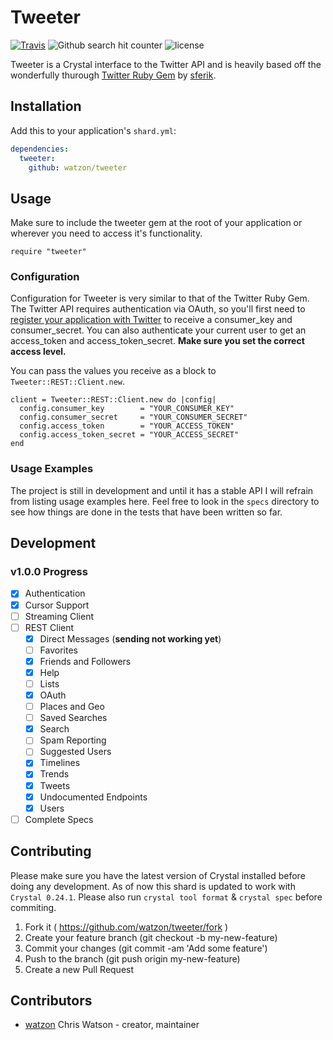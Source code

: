 # Tweeter

[![Travis](https://img.shields.io/travis/watzon/tweeter.svg)](https://travis-ci.org/watzon/tweeter)  ![Github search hit counter](https://img.shields.io/github/search/watzon/tweeter/goto.svg) ![license](https://img.shields.io/github/license/mashape/apistatus.svg)

Tweeter is a Crystal interface to the Twitter API and is heavily based off the wonderfully thurough [Twitter Ruby Gem](https://github.com/sferik/twitter) by [sferik](https://github.com/sferik).

## Installation

Add this to your application's `shard.yml`:

```yaml
dependencies:
  tweeter:
    github: watzon/tweeter
```

## Usage

Make sure to include the tweeter gem at the root of your application or wherever you need to access it's functionality.

```crystal
require "tweeter"
```

### Configuration

Configuration for Tweeter is very similar to that of the Twitter Ruby Gem. The Twitter API requires authentication via OAuth, so you'll first need to [register your application with Twitter](https://apps.twitter.com/) to receive a consumer_key and consumer_secret. You can also authenticate your current user to get an access_token and access_token_secret. __Make sure you set the correct access level.__

You can pass the values you receive as a block to `Tweeter::REST::Client.new`.

```crystal
client = Tweeter::REST::Client.new do |config|
  config.consumer_key        = "YOUR_CONSUMER_KEY"
  config.consumer_secret     = "YOUR_CONSUMER_SECRET"
  config.access_token        = "YOUR_ACCESS_TOKEN"
  config.access_token_secret = "YOUR_ACCESS_SECRET"
end
```

### Usage Examples

The project is still in development and until it has a stable API I will refrain from listing usage examples here. Feel free to look in the `specs` directory to see how things are done in the tests that have been written so far.

## Development

### v1.0.0 Progress

- [x] Authentication
- [x] Cursor Support
- [ ] Streaming Client
- [ ] REST Client
  - [x] Direct Messages (__sending not working yet__)
  - [ ] Favorites
  - [x] Friends and Followers
  - [x] Help
  - [ ] Lists
  - [x] OAuth
  - [ ] Places and Geo
  - [ ] Saved Searches
  - [x] Search
  - [ ] Spam Reporting
  - [ ] Suggested Users
  - [x] Timelines
  - [x] Trends
  - [x] Tweets
  - [x] Undocumented Endpoints
  - [x] Users
- [ ] Complete Specs

## Contributing

Please make sure you have the latest version of Crystal installed before doing any development. As of now this shard is updated to work with `Crystal 0.24.1`. Please also run `crystal tool format` & `crystal spec` before commiting.

1. Fork it ( https://github.com/watzon/tweeter/fork )
2. Create your feature branch (git checkout -b my-new-feature)
3. Commit your changes (git commit -am 'Add some feature')
4. Push to the branch (git push origin my-new-feature)
5. Create a new Pull Request

## Contributors

- [watzon](https://github.com/watzon) Chris Watson - creator, maintainer
